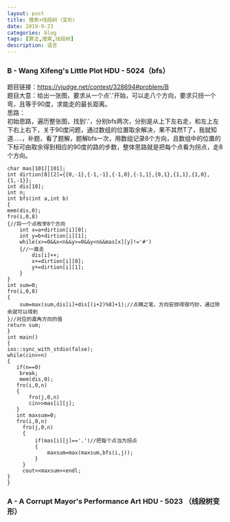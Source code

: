 ```yaml
---
layout: post
title: 搜索+线段树（变形）
date: 2019-9-23
categories: blog
tags: [算法,搜索,线段树]
description: 语言
---
```


### B - Wang Xifeng's Little Plot HDU - 5024（bfs）
题目链接：<https://vjudge.net/contest/328694#problem/B><br/>
题目大意：给出一张图，要求从一个点'.'开始，可以走八个方向，要求只拐一个弯，且等于90度，求能走的最长距离。<br/>
思路：<br/>
初始思路，遍历整张图，找到'.'，分别bfs两次，分别是从上下左右走，和左上左下右上右下，关于90度问题，通过数组的位置取余解决，果不其然T了，我就知道.....，补题，看了题解，题解bfs一次，用数组记录8个方向，且数组中的位置的下标可由取余得到相应的90度的路的步数，整体思路就是把每个点看为拐点，走8个方向。<br/>

    char mas[101][101];
    int dirtion[8][2]={{0,-1},{-1,-1},{-1,0},{-1,1},{0,1},{1,1},{1,0},{1,-1}};
    int dis[10];
    int n;
    int bfs(int a,int b)
    {
    mem(dis,0);
    fro(i,0,8)
    {//将一个点枚举8个方向
        int x=a+dirtion[i][0];
        int y=b+dirtion[i][1];
        while(x>=0&&x<n&&y>=0&&y<n&&mas[x][y]!='#')
        {//一直走
            dis[i]++;
            x+=dirtion[i][0];
            y+=dirtion[i][1];
        }
    }
    int sum=0;
    fro(i,0,8)
    {
        sum=max(sum,dis[i]+dis[(i+2)%8]+1);//点睛之笔，方向安排得很巧妙，通过除余就可以得到
    }//对应的直角方向的值
    return sum;
    }
    int main()
    {
    ios::sync_with_stdio(false);
    while(cin>>n)
    {
       if(n==0)
        break;
        mem(dis,0);
       fro(i,0,n)
       {
           fro(j,0,n)
           cin>>mas[i][j];
       }
       int maxsum=0;
       fro(i,0,n)
         fro(j,0,n)
         {
             if(mas[i][j]=='.')//把每个点当为拐点
             {
                 maxsum=max(maxsum,bfs(i,j));
             }
         }
         cout<<maxsum<<endl;
    }
    }

### A - A Corrupt Mayor's Performance Art HDU - 5023 （线段树变形）












